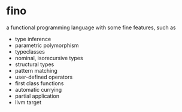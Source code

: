 # fino

a functional programming language with some fine features, such as
- type inference
- parametric polymorphism
- typeclasses
- nominal, isorecursive types
- structural types
- pattern matching
- user-defined operators
- first class functions
- automatic currying
- partial application
- llvm target
